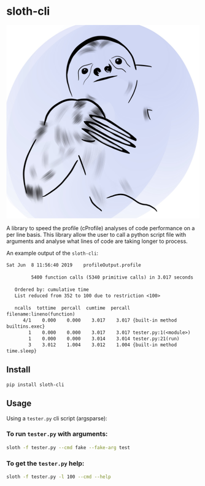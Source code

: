 # sloth-cli

![logo](docs/sloth.jpg)

A library to speed the profile (cProfile) analyses of code performance on a per
line basis. This library allow the user to call a python script file with 
arguments and analyse what lines of code are taking longer to process.

An example output of the `sloth-cli`:

```shell
Sat Jun  8 11:56:40 2019    profileOutput.profile

         5400 function calls (5340 primitive calls) in 3.017 seconds

   Ordered by: cumulative time
   List reduced from 352 to 100 due to restriction <100>

   ncalls  tottime  percall  cumtime  percall filename:lineno(function)
      4/1    0.000    0.000    3.017    3.017 {built-in method builtins.exec}
        1    0.000    0.000    3.017    3.017 tester.py:1(<module>)
        1    0.000    0.000    3.014    3.014 tester.py:21(run)
        3    3.012    1.004    3.012    1.004 {built-in method time.sleep}
``` 

## Install

```
pip install sloth-cli
```

## Usage

Using a `tester.py` cli script (argsparse):

### To run `tester.py` with arguments:

```bash
sloth -f tester.py --cmd fake --fake-arg test
```

### To get the `tester.py` help:

```bash
sloth -f tester.py -l 100 --cmd --help
```
